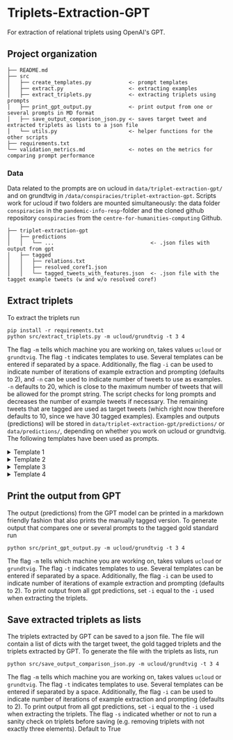 # Triplets-Extraction-GPT
For extraction of relational triplets using OpenAI's GPT.

## Project organization

```
├── README.md      
├── src
│   ├── create_templates.py            <- prompt templates
│   ├── extract.py                     <- extracting examples
│   ├── extract_triplets.py            <- extracting triplets using prompts
│   ├── print_gpt_output.py            <- print output from one or several prompts in MD format
│   ├── save_output_comparison_json.py <- saves target tweet and extracted triplets as lists to a json file
│   └── utils.py                       <- helper functions for the other scripts
├── requirements.txt
└── validation_metrics.md              <- notes on the metrics for comparing prompt performance
```

### Data
Data related to the prompts are on ucloud in ``data/triplet-extraction-gpt/`` and on grundtvig in ``/data/conspiracies/triplet-extraction-gpt``. Scripts work for ucloud if two folders are mounted simultaneously: the data folder ``conspiracies`` in the ``pandemic-info-resp``-folder and the cloned github repository ``conspiracies`` from the ``centre-for-humanities-computing`` Github.

```
├── triplet-extraction-gpt
│   ├── predictions
│   │   └── ...                               <- .json files with output from gpt
│   ├── tagged  
│   │   ├── relations.txt
│   │   ├── resolved_coref1.json                
│   │   └── tagged_tweets_with_features.json  <- .json file with the tagget example tweets (w and w/o resolved coref)
```

## Extract triplets

To extract the triplets run

```
pip install -r requirements.txt
python src/extract_triplets.py -m ucloud/grundtvig -t 3 4

```
The flag ```-m``` tells which machine you are working on, takes values ``ucloud`` or ``grundtvig``.
The flag ``-t`` indicates templates to use. Several templates can be entered if separated by a space.
Additionally, fhe flag ``-i`` can be used to indicate number of iterations of example extraction and prompting (defaults to 2), and `-n` can be used to indicate number of tweets to use as examples. `-n` defaults to 20, which is close to the maximum number of tweets that will be allowed for the prompt string. The script checks for long prompts and decreases the number of example tweets if necessary. The remaining tweets that are tagged are used as target tweets (which right now therefore defaults to 10, since we have 30 tagged examples).
Examples and outputs (predictions) will be stored in ``data/triplet-extraction-gpt/predictions/`` or ``data/predictions/``, depending on whether you work on ucloud or grundtvig.
The following templates have been used as prompts.
<details>

<summary>Template 1</summary>

```
    {Task description}:
    ---
    Tweet: {tweet1}
    Triplet: {triplets1}
    ---
    ...
    ---
    Tweet: {tweetN}
    Triplet: {tripletsN}
    ---
    Tweet: {target_tweet}
    Triplet:
```

</details>

<details>

<summary>Template 2</summary>

```
    {Task description}:

    ---
    Tweet: {tweet1}
    Tweet: {tweet2}
    ...
    Tweet: {tweetN}
    Triplet: {triplets1}
    Triplet: {triplets2}
    ...
    Triplet: {tripletsN}
    ---
    Tweet: {target_tweet}
    Triplet:
```
</details>

<details>
<summary>Template 3</summary>

```
    {Task description}

    | Tweet | Subject | Predicate | Object |
    | --- | --- | --- | --- |
    | {tweet 1} | {subject 1} | {predicate 1} | {object 1} |
    | {tweet 1} | {subject 2} | {predicate 2} | {object 2} |

    ...

    | {tweet n} | {subject 1} | {predicate 1} | {object 1} |
    | {tweet n} | {subject 2} | {predicate 2} | {object 2} |
    | {target_tweet} |
```
</details>

<details>
<summary>Template 4</summary>

```
    {Task description}

    {tweet 1}

    | Subject | Predicate | Object |
    | ---- | ---- | ---- |
    | {triplet 1 from tweet 1}
    | {triplet 2 from tweet 1}

    {tweet 2}

    | Subject | Predicate | Object |
    | ---- | ---- | ---- |
    | {triplet 1 from tweet 2}
    | {triplet 2 from tweet 2}
    ...

    {target tweet}

    | Subject | Predicate | Object |
    | ---- | ---- | ---- |

```

</details>


## Print the output from GPT

The output (predictions) from the GPT model can be printed in a markdown friendly fashion that also prints the manually tagged version.
To generate output that compares one or several prompts to the tagged gold standard run
```
python src/print_gpt_output.py -m ucloud/grundtvig -t 3 4
```
The flag ```-m``` tells which machine you are working on, takes values ``ucloud`` or ``grundtvig``.
The flag ``-t`` indicates templates to use. Several templates can be entered if separated by a space. Additionally, fhe flag ``-i`` can be used to indicate number of iterations of example extraction and prompting (defaults to 2). To print output from all gpt predictions, set ``-i`` equal to the ``-i`` used when extracting the triplets.


## Save extracted triplets as lists
The triplets extracted by GPT can be saved to a json file. The file will contain a list of dicts with the target tweet, the gold tagged triplets and the triplets extracted by GPT. 
To generate the file with the triplets as lists, run
```
python src/save_output_comparison_json.py -m ucloud/grundtvig -t 3 4
```
The flag ```-m``` tells which machine you are working on, takes values ``ucloud`` or ``grundtvig``.
The flag ``-t`` indicates templates to use. Several templates can be entered if separated by a space. Additionally, fhe flag ``-i`` can be used to indicate number of iterations of example extraction and prompting (defaults to 2). To print output from all gpt predictions, set ``-i`` equal to the ``-i`` used when extracting the triplets.
The flag ``-s`` indicated whether or not to run a sanity check on triplets before saving (e.g. removing triplets with not exactly three elements). Default to True